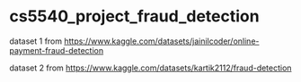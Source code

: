 # cs5540_project_fraud_detection

dataset 1 from https://www.kaggle.com/datasets/jainilcoder/online-payment-fraud-detection

dataset 2 from https://www.kaggle.com/datasets/kartik2112/fraud-detection
